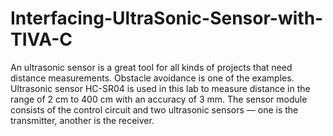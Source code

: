 # Interfacing-UltraSonic-Sensor-with-TIVA-C
An ultrasonic sensor is a great tool for all kinds of projects that need distance measurements. Obstacle avoidance is one of the examples.  Ultrasonic sensor HC-SR04 is used in this lab to measure distance in the range of 2 cm to 400 cm with an accuracy of 3 mm. The sensor module consists of the control circuit and two ultrasonic sensors — one is the transmitter, another is the receiver.
